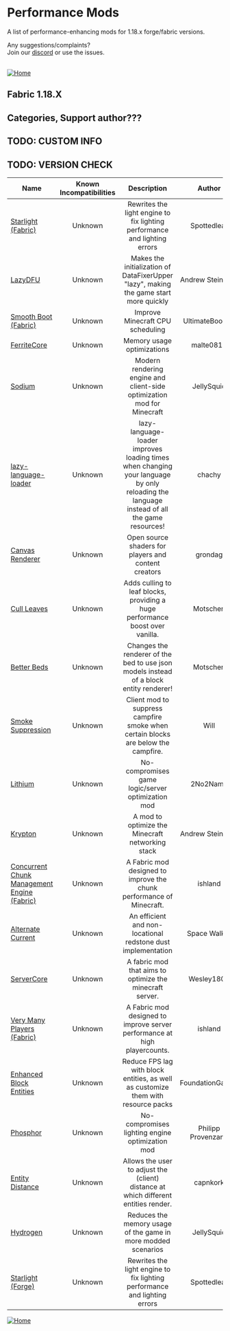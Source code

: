 
# Performance Mods
A list of performance-enhancing mods for 1.18.x forge/fabric versions.

Any suggestions/complaints?<br>
Join our [discord](https://discord.gg/8nzHYhVUQS) or use the issues.<br><br>

[![Home](https://i.imgur.com/zGuelkW.png)](https://github.com/NordicGamerFE/usefulmods/tree/main)
## Fabric 1.18.X
## Categories, Support author???
## TODO: CUSTOM INFO
## TODO: VERSION CHECK
| Name | Known Incompatibilities | Description | Author | Environment | Categories | Need help? | Support author |
| --- | :---: | :---: | :---: | :---: | :---: | :---: | :---: |
| [Starlight (Fabric)](https://modrinth.com/mod/starlight) | Unknown | Rewrites the light engine to fix lighting performance and lighting errors | Spottedleaf | Client Server | misc | [Discord](https://discord.gg/tuinity) [Github](https://github.com/PaperMC/Starlight/issues)  | None 
| [LazyDFU](https://modrinth.com/mod/lazydfu) | Unknown | Makes the initialization of DataFixerUpper "lazy", making the game start more quickly | Andrew Steinborn | Client Server | misc, utility | [Discord](https://discord.gg/RUGArxEQ8J) [Github](https://github.com/astei/lazydfu/issues)  | None 
| [Smooth Boot (Fabric)](https://modrinth.com/mod/smoothboot-fabric) | Unknown | Improve Minecraft CPU scheduling | UltimateBoomer | Client Server | misc, utility | [Discord]() [Github](https://github.com/UltimateBoomer/mc-smoothboot/issues) [Wiki](https://github.com/UltimateBoomer/mc-smoothboot/wiki) | None 
| [FerriteCore](https://modrinth.com/mod/ferrite-core) | Unknown | Memory usage optimizations | malte0811 | Client Server | utility |  [Github](https://github.com/malte0811/FerriteCore/issues)  | None 
| [Sodium](https://modrinth.com/mod/sodium) | Unknown | Modern rendering engine and client-side optimization mod for Minecraft | JellySquid | Client | utility | [Discord](https://jellysquid.me/discord) [Github](https://github.com/jellysquid3/sodium-fabric/issues)  | None 
| [lazy-language-loader](https://modrinth.com/mod/lazy-language-loader) | Unknown | lazy-language-loader improves loading times when changing your language by only reloading the language instead of all the game resources! | chachy | Client | utility | [Discord](https://discord.gg/XAjvZ8GvPy) [Github](https://github.com/ChachyDev/lazy-language-loader/issues)  | None 
| [Canvas Renderer](https://modrinth.com/mod/canvas) | Unknown | Open source shaders for players and content creators | grondag | Client | library, misc, utility | [Discord](https://discord.gg/7NaqR2e) [Github](https://github.com/vram-guild/canvas/issues)  | None 
| [Cull Leaves](https://modrinth.com/mod/cull-leaves) | Unknown | Adds culling to leaf blocks, providing a huge performance boost over vanilla. | Motschen | Client | misc | [Discord](https://discord.gg/jAGnWYHm3r) [Github](https://github.com/TeamMidnightDust/CullLeaves/issues)  | None 
| [Better Beds](https://modrinth.com/mod/better-beds) | Unknown | Changes the renderer of the bed to use json models instead of a block entity renderer!  | Motschen | Client | decoration, misc, utility | [Discord](https://discord.gg/jAGnWYHm3r) [Github](https://github.com/TeamMidnightDust/BetterBeds/issues)  | None 
| [Smoke Suppression](https://modrinth.com/mod/smoke-suppression) | Unknown | Client mod to suppress campfire smoke when certain blocks are below the campfire. | Will | Client | decoration, misc, utility |  [Github](https://gitlab.com/supersaiyansubtlety/smoke_suppression/-/issues)  | None 
| [Lithium](https://modrinth.com/mod/lithium) | Unknown | No-compromises game logic/server optimization mod | 2No2Name | Client Server | utility | [Discord](https://jellysquid.me/discord) [Github](https://github.com/jellysquid3/lithium-fabric/issues)  | None 
| [Krypton](https://modrinth.com/mod/krypton) | Unknown | A mod to optimize the Minecraft networking stack | Andrew Steinborn | Client Server | misc, utility | [Discord](https://discord.gg/RUGArxEQ8J) [Github](https://github.com/astei/krypton/issues)  | None 
| [Concurrent Chunk Management Engine (Fabric)](https://modrinth.com/mod/c2me-fabric) | Unknown | A Fabric mod designed to improve the chunk performance of Minecraft. | ishland | Client Server | misc | [Discord](https://discord.io/ishlandbukkit) [Github](https://github.com/RelativityMC/C2ME-fabric/issues)  | None 
| [Alternate Current](https://modrinth.com/mod/alternate-current) | Unknown | An efficient and non-locational redstone dust implementation | Space Walker | Server | technology, utility | [Discord](https://discord.gg/EJC9zkX) [Github](https://github.com/SpaceWalkerRS/alternate-current/issues)  | None 
| [ServerCore](https://modrinth.com/mod/servercore) | Unknown | A fabric mod that aims to optimize the minecraft server. | Wesley1808 | Client Server | utility |  [Github](https://github.com/Wesley1808/ServerCore-Fabric/issues)  | None 
| [Very Many Players (Fabric)](https://modrinth.com/mod/vmp-fabric) | Unknown | A Fabric mod designed to improve server performance at high playercounts. | ishland | Client Server | misc | [Discord](https://discord.io/ishlandbukkit) [Github](https://github.com/RelativityMC/VMP-fabric/issues)  | None 
| [Enhanced Block Entities](https://modrinth.com/mod/ebe) | Unknown | Reduce FPS lag with block entities, as well as customize them with resource packs | FoundationGames | Client | misc, utility | [Discord](https://discord.gg/7Aw3y4RtY9) [Github](https://github.com/FoundationGames/EnhancedBlockEntities/issues)  | None 
| [Phosphor](https://modrinth.com/mod/phosphor) | Unknown | No-compromises lighting engine optimization mod | Philipp Provenzano | Client Server | utility | [Discord](https://jellysquid.me/discord) [Github](https://github.com/jellysquid3/phosphor-fabric/issues)  | None 
| [Entity Distance](https://modrinth.com/mod/entity-distance) | Unknown | Allows the user to adjust the (client) distance at which different entities render. | capnkork | Client | utility |  [Github](https://github.com/capnkork/entity-distance/issues)  | None 
| [Hydrogen](https://modrinth.com/mod/hydrogen) | Unknown | Reduces the memory usage of the game in more modded scenarios | JellySquid | Client Server | utility | [Discord](https://jellysquid.me/discord) [Github](https://github.com/jellysquid3/hydrogen-fabric/issues)  | None 
| [Starlight (Forge)](https://modrinth.com/mod/starlight-forge) | Unknown | Rewrites the light engine to fix lighting performance and lighting errors | Spottedleaf | Client Server | misc | [Discord](https://discord.gg/tuinity) [Github](https://github.com/PaperMC/Starlight/issues)  | None 



[![Home](https://i.imgur.com/zGuelkW.png)](https://github.com/NordicGamerFE/usefulmod)
